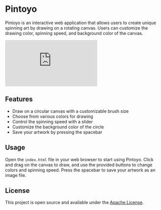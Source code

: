 # Pintoyo

Pintoyo is an interactive web application that allows users to create unique spinning art by drawing on a rotating canvas. Users can customize the drawing color, spinning speed, and background color of the canvas.

![Pintoyo Screenshot](https://github.com/edouardor/pintoyo/edit/main/README.md#:~:text=myCircleImage%20(5-,),-.png)

## Features

- Draw on a circular canvas with a customizable brush size
- Choose from various colors for drawing
- Control the spinning speed with a slider
- Customize the background color of the circle
- Save your artwork by pressing the spacebar

## Usage

Open the `index.html` file in your web browser to start using Pintoyo. Click and drag on the canvas to draw, and use the provided buttons to change colors and spinning speed. Press the spacebar to save your artwork as an image file.

## License

This project is open source and available under the [Apache License](LICENSE).
